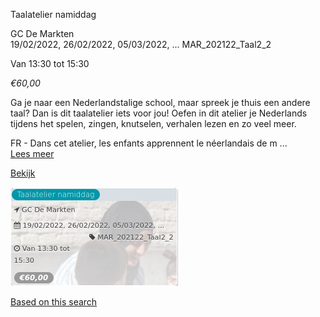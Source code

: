 Taalatelier namiddag

GC De Markten  
19/02/2022, 26/02/2022, 05/03/2022, ... MAR\_202122\_Taal2\_2  

Van 13:30 tot 15:30

*€60,00*

  

Ga je naar een Nederlandstalige school, maar spreek je thuis een andere taal? Dan is dit taalatelier iets voor jou! Oefen in dit atelier je Nederlands tijdens het spelen, zingen, knutselen, verhalen lezen en zo veel meer.  
  
FR - Dans cet atelier, les enfants apprennent le néerlandais de m ...  
[Lees meer](https://tickets.vgc.be/activity/subscribe/MAR_202122_Taal2_2)

[Bekijk](https://tickets.vgc.be/activity/subscribe/MAR_202122_Taal2_2)

![](72131.png)

[Based on this search](https://tickets.vgc.be/activity/index?&vrijeplaatsen=1&Age%5B%5D=3%2C5&entity=244)